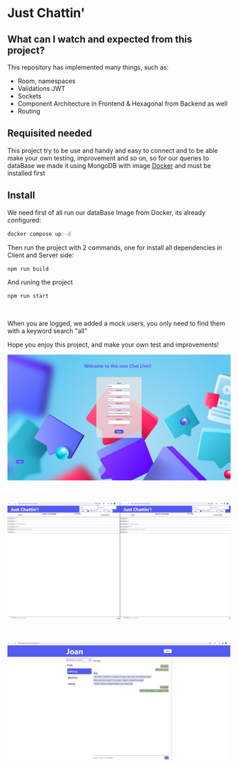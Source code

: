 # Just Chattin'

## What can I watch and expected from this project?

This repository has implemented many things, such as:

- Room, namespaces
- Validations JWT
- Sockets
- Component Architecture in Frontend & Hexagonal from Backend as well
- Routing

## Requisited needed

This project try to be use and handy and easy to connect and to be able make your own testing, improvement and so on, so for our queries to dataBase we made it using MongoDB with image [Docker] and must be installed first

## Install

We need first of all run our dataBase Image from Docker, its already configured:

```sh
docker compose up -d
```

Then run the project with 2 commands, one for install all dependencies in Client and Server side:

```sh
npm run build
```

And runing the project

```sh
npm run start
```

<br/>

When you are logged, we added a mock users, you only need to find them with a keyword search "all"

Hope you enjoy this project, and make your own test and improvements!

<p align="center" >  
<img src="./assets/registerPage.jpg" title="SigInPage" width="900" >
</p>

<br/>

<p align="center">  
<img src="./assets/publicRoom.png" title="PublicRoom" width="900" >
</p>

<br/>

<p align="center">  
<img src="./assets/chatPrivate.jpg" title="PrivatePage" width="900" >
</p>

[Docker]: https://www.docker.com/products/docker-desktop/
